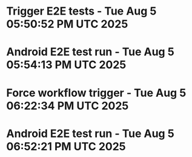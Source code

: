 # Trigger E2E tests - Tue Aug  5 05:50:52 PM UTC 2025
# Android E2E test run - Tue Aug  5 05:54:13 PM UTC 2025
# Force workflow trigger - Tue Aug  5 06:22:34 PM UTC 2025
# Android E2E test run - Tue Aug  5 06:52:21 PM UTC 2025
